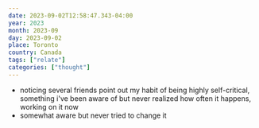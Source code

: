 ```yaml
---
date: 2023-09-02T12:58:47.343-04:00
year: 2023
month: 2023-09
day: 2023-09-02
place: Toronto
country: Canada
tags: ["relate"]
categories: ["thought"]
---
```

- noticing several friends point out my habit of being highly self-critical, something i've been aware of but never realized how often it happens, working on it now
- somewhat aware but never tried to change it
